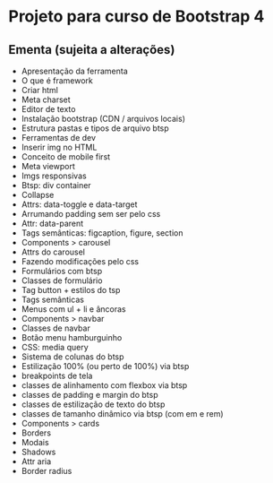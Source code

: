 # Projeto para curso de Bootstrap 4

## Ementa (sujeita a alterações)

* Apresentação da ferramenta
* O que é framework
* Criar html
* Meta charset
* Editor de texto
* Instalação bootstrap (CDN / arquivos locais)
* Estrutura pastas e tipos de arquivo btsp
* Ferramentas de dev
* Inserir img no HTML
* Conceito de mobile first
* Meta viewport
* Imgs responsivas
* Btsp: div container
* Collapse
* Attrs: data-toggle e data-target
* Arrumando padding sem ser pelo css
* Attr: data-parent
* Tags semânticas: figcaption, figure, section
* Components > carousel
* Attrs do carousel
* Fazendo modificações pelo css
* Formulários com btsp
* Classes de formulário
* Tag button + estilos do tsp
* Tags semânticas
* Menus com ul + li e âncoras
* Components > navbar
* Classes de navbar
* Botão menu hamburguinho
* CSS: media query
* Sistema de colunas do btsp
* Estilização 100% (ou perto de 100%) via btsp
* breakpoints de tela
* classes de alinhamento com flexbox via btsp
* classes de padding e margin do btsp
* classes de estilização de texto do btsp
* classes de tamanho dinâmico via btsp (com em e rem)
* Components > cards
* Borders
* Modais
* Shadows
* Attr aria
* Border radius
